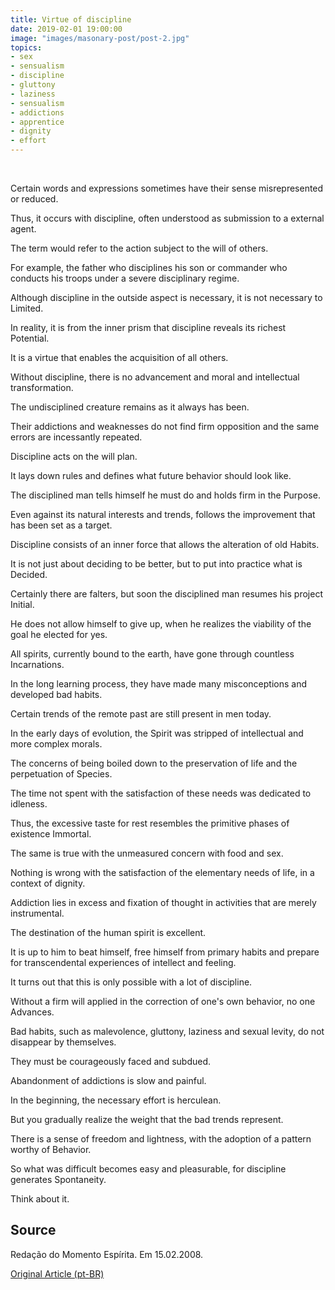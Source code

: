 ```yaml
---
title: Virtue of discipline
date: 2019-02-01 19:00:00
image: "images/masonary-post/post-2.jpg"
topics: 
- sex
- sensualism
- discipline
- gluttony
- laziness
- sensualism
- addictions
- apprentice
- dignity
- effort
---
```

 

Certain words and expressions sometimes have their sense misrepresented or reduced.

Thus, it occurs with discipline, often understood as submission to a
external agent.

The term would refer to the action subject to the will of others.

For example, the father who disciplines his son or commander who conducts his
troops under a severe disciplinary regime.

Although discipline in the outside aspect is necessary, it is not necessary to
Limited.

In reality, it is from the inner prism that discipline reveals its richest
Potential.

It is a virtue that enables the acquisition of all others.

Without discipline, there is no advancement and moral and intellectual transformation.

The undisciplined creature remains as it always has been.

Their addictions and weaknesses do not find firm opposition and the same errors are
incessantly repeated.

Discipline acts on the will plan.

It lays down rules and defines what future behavior should look like.

The disciplined man tells himself he must do and holds firm in the
Purpose.

Even against its natural interests and trends, follows the
improvement that has been set as a target.

Discipline consists of an inner force that allows the alteration of old
Habits.

It is not just about deciding to be better, but to put into practice what is
Decided.

Certainly there are falters, but soon the disciplined man resumes his project
Initial.

He does not allow himself to give up, when he realizes the viability of the goal he elected
for yes.

All spirits, currently bound to the earth, have gone through countless
Incarnations.

In the long learning process, they have made many misconceptions and developed
bad habits.

Certain trends of the remote past are still present in men today.

In the early days of evolution, the Spirit was stripped of intellectual and
more complex morals.

The concerns of being boiled down to the preservation of life and the perpetuation of
Species.

The time not spent with the satisfaction of these needs was dedicated to idleness.

Thus, the excessive taste for rest resembles the primitive phases of existence
Immortal.

The same is true with the unmeasured concern with food and sex.

Nothing is wrong with the satisfaction of the elementary needs of life, in a
context of dignity.

Addiction lies in excess and fixation of thought in activities that are
merely instrumental.

The destination of the human spirit is excellent.

It is up to him to beat himself, free himself from primary habits and prepare
for transcendental experiences of intellect and feeling.

It turns out that this is only possible with a lot of discipline.

Without a firm will applied in the correction of one's own behavior, no one
Advances.

Bad habits, such as malevolence, gluttony, laziness and sexual levity, do not disappear
by themselves.

They must be courageously faced and subdued.

Abandonment of addictions is slow and painful.

In the beginning, the necessary effort is herculean.

But you gradually realize the weight that the bad trends represent.

There is a sense of freedom and lightness, with the adoption of a pattern worthy of
Behavior.

So what was difficult becomes easy and pleasurable, for discipline generates
Spontaneity.

Think about it.

## Source
Redação do Momento Espírita.
Em 15.02.2008.

[Original Article (pt-BR)](http://www.momento.com.br/pt/ler_texto.php?id=1764)
